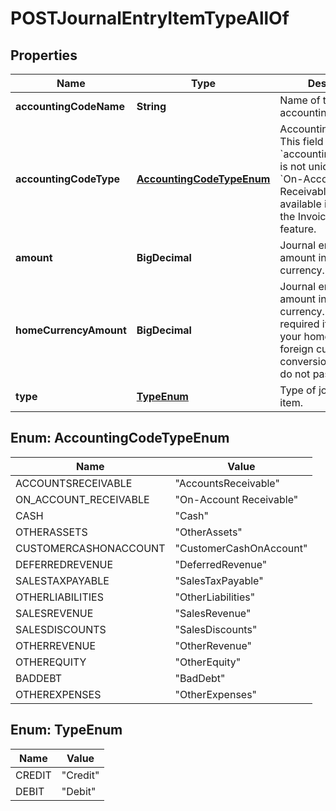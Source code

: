 

# POSTJournalEntryItemTypeAllOf


## Properties

| Name | Type | Description | Notes |
|------------ | ------------- | ------------- | -------------|
|**accountingCodeName** | **String** | Name of the accounting code.  |  |
|**accountingCodeType** | [**AccountingCodeTypeEnum**](#AccountingCodeTypeEnum) | Accounting code type. This field is required if &#x60;accountingCodeName&#x60; is not unique.  Note that &#x60;On-Account Receivable&#x60; is only available if you enable the Invoice Settlement feature.   |  [optional] |
|**amount** | **BigDecimal** | Journal entry item amount in transaction currency.  |  |
|**homeCurrencyAmount** | **BigDecimal** | Journal entry item amount in home currency.  This field is required if you have set your home currency for foreign currency conversion. Otherwise, do not pass this field.  |  [optional] |
|**type** | [**TypeEnum**](#TypeEnum) | Type of journal entry item.  |  |



## Enum: AccountingCodeTypeEnum

| Name | Value |
|---- | -----|
| ACCOUNTSRECEIVABLE | &quot;AccountsReceivable&quot; |
| ON_ACCOUNT_RECEIVABLE | &quot;On-Account Receivable&quot; |
| CASH | &quot;Cash&quot; |
| OTHERASSETS | &quot;OtherAssets&quot; |
| CUSTOMERCASHONACCOUNT | &quot;CustomerCashOnAccount&quot; |
| DEFERREDREVENUE | &quot;DeferredRevenue&quot; |
| SALESTAXPAYABLE | &quot;SalesTaxPayable&quot; |
| OTHERLIABILITIES | &quot;OtherLiabilities&quot; |
| SALESREVENUE | &quot;SalesRevenue&quot; |
| SALESDISCOUNTS | &quot;SalesDiscounts&quot; |
| OTHERREVENUE | &quot;OtherRevenue&quot; |
| OTHEREQUITY | &quot;OtherEquity&quot; |
| BADDEBT | &quot;BadDebt&quot; |
| OTHEREXPENSES | &quot;OtherExpenses&quot; |



## Enum: TypeEnum

| Name | Value |
|---- | -----|
| CREDIT | &quot;Credit&quot; |
| DEBIT | &quot;Debit&quot; |



